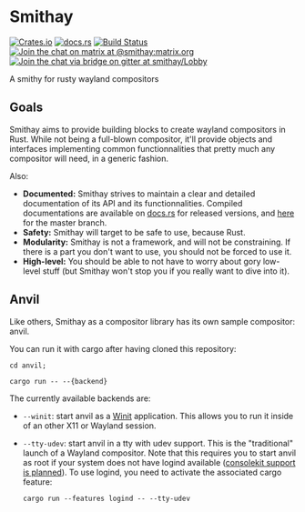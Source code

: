 # Smithay

[![Crates.io](http://meritbadge.herokuapp.com/smithay)](https://crates.io/crates/smithay)
[![docs.rs](https://docs.rs/smithay/badge.svg)](https://docs.rs/smithay)
[![Build Status](https://github.com/Smithay/smithay/workflows/Continuous%20Integration/badge.svg)](https://github.com/Smithay/smithay/actions)
[![Join the chat on matrix at @smithay:matrix.org](matrix_badge.svg)](https://matrix.to/#/#smithay:matrix.org)
[![Join the chat via bridge on gitter at smithay/Lobby ](https://badges.gitter.im/smithay/Lobby.svg)](https://gitter.im/smithay/Lobby?utm_source=badge&utm_medium=badge&utm_campaign=pr-badge&utm_content=badge)

A smithy for rusty wayland compositors

## Goals

Smithay aims to provide building blocks to create wayland compositors in Rust. While not
being a full-blown compositor, it'll provide objects and interfaces implementing common
functionnalities that pretty much any compositor will need, in a generic fashion.

Also:

- **Documented:** Smithay strives to maintain a clear and detailed documentation of its API and its
  functionnalities. Compiled documentations are available on [docs.rs](https://docs.rs/smithay) for released
  versions, and [here](https://smithay.github.io/smithay) for the master branch.
- **Safety:** Smithay will target to be safe to use, because Rust.
- **Modularity:** Smithay is not a framework, and will not be constraining. If there is a
  part you don't want to use, you should not be forced to use it.
- **High-level:** You should be able to not have to worry about gory low-level stuff (but 
  Smithay won't stop you if you really want to dive into it).

## Anvil

Like others, Smithay as a compositor library has its own sample compositor: anvil.

You can run it with cargo after having cloned this repository:

```
cd anvil;

cargo run -- --{backend}
```

The currently available backends are:

- `--winit`: start anvil as a [Winit](https://github.com/tomaka/winit) application. This allows you to run it
  inside of an other X11 or Wayland session.
- `--tty-udev`: start anvil in a tty with udev support. This is the "traditional" launch of a Wayland
  compositor. Note that this requires you to start anvil as root if your system does not have logind
  available ([consolekit support is planned](https://github.com/Smithay/smithay/issues/95)). To use logind,
  you need to activate the associated cargo feature:

  ```
  cargo run --features logind -- --tty-udev
  ```
